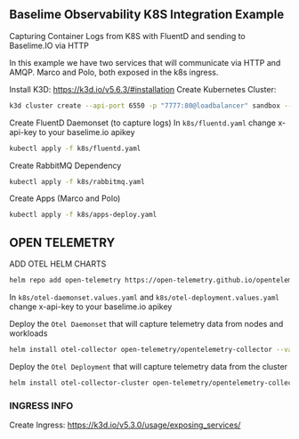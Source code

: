 ## Baselime Observability K8S Integration Example

Capturing Container Logs from K8S with FluentD and sending to Baselime.IO via HTTP

In this example we have two services that will communicate via HTTP and AMQP. Marco and Polo, both exposed in the k8s ingress.

Install K3D: https://k3d.io/v5.6.3/#installation
Create Kubernetes Cluster:

```bash
k3d cluster create --api-port 6550 -p "7777:80@loadbalancer" sandbox --agents 1
```

Create FluentD Daemonset (to capture logs)
In `k8s/fluentd.yaml` change x-api-key to your baselime.io apikey

```bash
kubectl apply -f k8s/fluentd.yaml
```

Create RabbitMQ Dependency

```bash
kubectl apply -f k8s/rabbitmq.yaml
```

Create Apps (Marco and Polo)

```bash
kubectl apply -f k8s/apps-deploy.yaml
```

## OPEN TELEMETRY

ADD OTEL HELM CHARTS

```bash
helm repo add open-telemetry https://open-telemetry.github.io/opentelemetry-helm-charts
```

In `k8s/otel-daemonset.values.yaml` and `k8s/otel-deployment.values.yaml` change x-api-key to your baselime.io apikey

Deploy the `Otel Daemonset` that will capture telemetry data from nodes and workloads

```bash
helm install otel-collector open-telemetry/opentelemetry-collector --values k8s/otel-daemonset.values.yaml
```

Deploy the `Otel Deployment` that will capture telemetry data from the cluster

```bash
helm install otel-collector-cluster open-telemetry/opentelemetry-collector --values k8s/otel-deployment.values.yaml
```


### INGRESS INFO
Create Ingress: https://k3d.io/v5.3.0/usage/exposing_services/